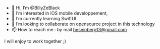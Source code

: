 - 👋 Hi, I’m @BillyZeBlack
- 👀 I’m interested in iOS mobile developpement, 
- 🌱 I’m currently learning SwiftUI
- 💞️ I’m looking to collaborate on opensource project in this technology
- 📫 How to reach me : by mail heseinberg13@gmail.com

I will enjoy to work together ;)
